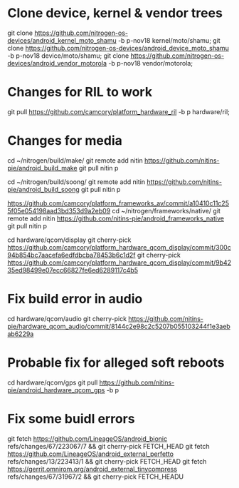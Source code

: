 # Clone device, kernel & vendor trees
git clone https://github.com/nitrogen-os-devices/android_kernel_moto_shamu -b p-nov18 kernel/moto/shamu;
git clone https://github.com/nitrogen-os-devices/android_device_moto_shamu -b p-nov18 device/moto/shamu;
git clone https://github.com/nitrogen-os-devices/android_vendor_motorola -b p-nov18 vendor/motorola;

# Changes for RIL to work
git pull https://github.com/camcory/platform_hardware_ril -b p hardware/ril;

# Changes for media
cd ~/nitrogen/build/make/
git remote add nitin https://github.com/nitins-pie/android_build_make
git pull nitin p

cd ~/nitrogen/build/soong/
git remote add nitin https://github.com/nitins-pie/android_build_soong
git pull nitin p

https://github.com/camcory/platform_frameworks_av/commit/a10410c11c255f05e054198aad3bd353d9a2eb09
cd ~/nitrogen/frameworks/native/
git remote add nitin https://github.com/nitins-pie/android_frameworks_native
git pull nitin p

cd hardware/qcom/display
git cherry-pick https://github.com/camcory/platform_hardware_qcom_display/commit/300c94b854bc7aacefa6edfdbcba78453b6c1d2f
git cherry-pick https://github.com/camcory/platform_hardware_qcom_display/commit/9b4235ed98499e07ecc66827fe6ed6289117c4b5

# Fix build error in audio
cd hardware/qcom/audio
git cherry-pick https://github.com/nitins-pie/hardware_qcom_audio/commit/8144c2e98c2c5207b055103244f1e3aebab6229a

# Probable fix for alleged soft reboots
cd hardware/qcom/gps
git pull https://github.com/nitins-pie/android_hardware_qcom_gps -b p 

# Fix some buidl errors
git fetch https://github.com/LineageOS/android_bionic refs/changes/67/223067/7 && git cherry-pick FETCH_HEAD
git fetch https://github.com/LineageOS/android_external_perfetto refs/changes/13/223413/1 && git cherry-pick FETCH_HEAD
git fetch https://gerrit.omnirom.org/android_external_tinycompress refs/changes/67/31967/2 && git cherry-pick FETCH_HEADU

